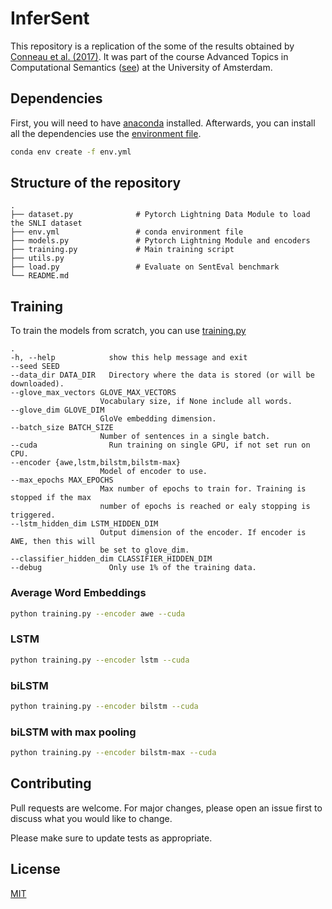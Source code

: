 # InferSent

This repository is a replication of the some of the results obtained by [Conneau et al. (2017)](https://arxiv.org/abs/1705.02364). It was part of the course Advanced Topics in Computational Semantics ([see](https://cl-illc.github.io/semantics-2021/)) at the University of Amsterdam.

## Dependencies

First, you will need to have [anaconda](https://docs.anaconda.com/anaconda/install/linux/) installed. Afterwards, you can install all the dependencies use the [environment file](env.yml).

```bash
conda env create -f env.yml
```

## Structure of the repository

    .
    ├── dataset.py              # Pytorch Lightning Data Module to load the SNLI dataset
    ├── env.yml                 # conda environment file
    ├── models.py               # Pytorch Lightning Module and encoders
    ├── training.py             # Main training script
    ├── utils.py                
    ├── load.py                 # Evaluate on SentEval benchmark
    └── README.md

## Training

To train the models from scratch, you can use [training.py](training.py)

    .
    -h, --help            show this help message and exit
    --seed SEED
    --data_dir DATA_DIR   Directory where the data is stored (or will be downloaded).
    --glove_max_vectors GLOVE_MAX_VECTORS
                        Vocabulary size, if None include all words.
    --glove_dim GLOVE_DIM
                        GloVe embedding dimension.
    --batch_size BATCH_SIZE
                        Number of sentences in a single batch.
    --cuda                Run training on single GPU, if not set run on CPU.
    --encoder {awe,lstm,bilstm,bilstm-max}
                        Model of encoder to use.
    --max_epochs MAX_EPOCHS
                        Max number of epochs to train for. Training is stopped if the max
                        number of epochs is reached or ealy stopping is triggered.
    --lstm_hidden_dim LSTM_HIDDEN_DIM
                        Output dimension of the encoder. If encoder is AWE, then this will
                        be set to glove_dim.
    --classifier_hidden_dim CLASSIFIER_HIDDEN_DIM
    --debug               Only use 1% of the training data.

### Average Word Embeddings

```bash
python training.py --encoder awe --cuda
```

### LSTM

```bash
python training.py --encoder lstm --cuda
```

### biLSTM

```bash
python training.py --encoder bilstm --cuda
```

### biLSTM with max pooling

```bash
python training.py --encoder bilstm-max --cuda
```

## Contributing
Pull requests are welcome. For major changes, please open an issue first to discuss what you would like to change.

Please make sure to update tests as appropriate.

## License
[MIT](https://choosealicense.com/licenses/mit/)

